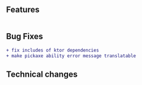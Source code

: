 ## Features
```diff
```

## Bug Fixes

```diff
+ fix includes of ktor dependencies
+ make pickaxe ability error message translatable
```

## Technical changes

```diff
```